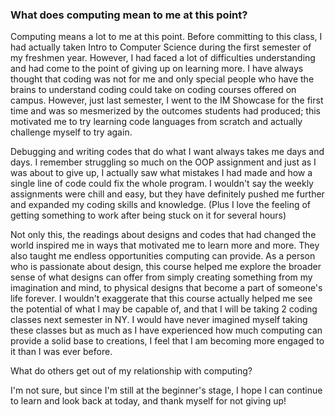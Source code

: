 ### What does computing mean to me at this point?

Computing means a lot to me at this point. Before committing to this class, I had actually taken Intro to Computer
Science during the first semester of my freshmen year. However, I had faced a lot of difficulties understanding
and had come to the point of giving up on learning more. I have always thought that coding was not for me and only special
people who have the brains to understand coding could take on coding courses offered on campus. However, just last semester,
I went to the IM Showcase for the first time and was so mesmerized by the outcomes students had produced; this motivated me
to try learning code languages from scratch and actually challenge myself to try again. 

Debugging and writing codes that do what I want always takes me days and days. I remember struggling so much on the OOP assignment
and just as I was about to give up, I actually saw what mistakes I had made and how a single line of code could fix the 
whole program. I wouldn't say the weekly assignments were chill and easy, but they have definitely pushed me further and expanded my coding skills and knowledge. (Plus I love the feeling of getting something to work after being stuck on it for several hours) 


Not only this, the readings about designs and codes that had changed the world inspired me in ways that motivated me to learn
more and more. They also taught me endless opportunities computing can provide. As a person who is passionate about design,
this course helped me explore the broader sense of what designs can offer from simply creating something from my imagination
and mind, to physical designs that become a part of someone's life forever. I wouldn't exaggerate that this course actually
helped me see the potential of what I may be capable of, and that I will be taking 2 coding classes next semester in NY. I would
have never imagined myself taking these classes but as much as I have experienced how much computing can provide a solid
base to creations, I feel that I am becoming more engaged to it than I was ever before.

What do others get out of my relationship with computing?

I'm not sure, but since I'm still at the beginner's stage, I hope I can continue to learn and look back at today, and 
thank myself for not giving up!

